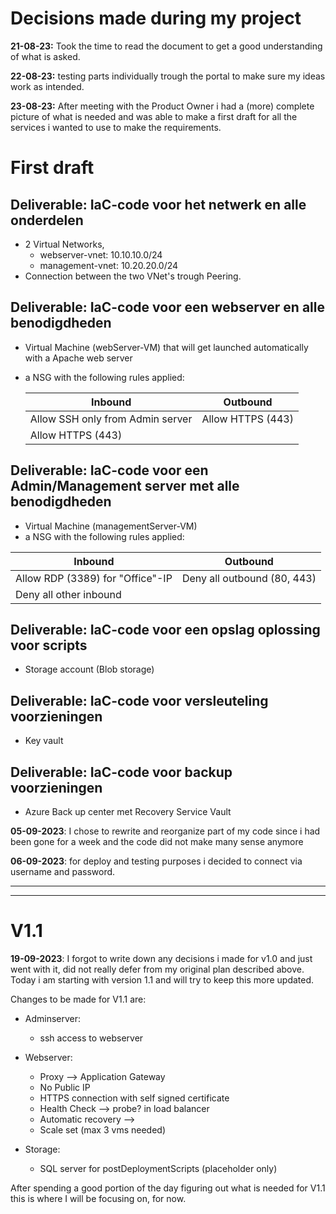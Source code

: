 # Decisions made during my project

**21-08-23:** Took the time to read the document to get a good understanding of what is asked.

**22-08-23:** testing parts individually trough the portal to make sure my ideas work as intended.

**23-08-23:** After meeting with the Product Owner i had a (more) complete picture of what is needed and was able to make a first draft for all the services i wanted to use to make the requirements.

# First draft

## Deliverable: IaC-code voor het netwerk en alle onderdelen

- 2 Virtual Networks, 
	- webserver-vnet: 10.10.10.0/24
   	- management-vnet: 10.20.20.0/24
- Connection between the two VNet's trough Peering.

## Deliverable: IaC-code voor een webserver en alle benodigdheden

- Virtual Machine (webServer-VM) that will get launched automatically with a Apache web server
- a NSG with the following rules applied:
	
    | Inbound | Outbound |
    |---| ---| 
    | Allow SSH only from Admin server | Allow HTTPS (443)
    | Allow HTTPS (443) |

## Deliverable: IaC-code voor een Admin/Management server met alle benodigdheden

- Virtual Machine (managementServer-VM)
- a NSG with the following rules applied:

| Inbound | Outbound |
|---| ---| 
| Allow RDP (3389) for "Office"-IP | Deny all outbound (80, 443)
| Deny all other inbound | 

## Deliverable: IaC-code voor een opslag oplossing voor scripts

- Storage account (Blob storage)

## Deliverable: IaC-code voor versleuteling voorzieningen

- Key vault


## Deliverable: IaC-code voor backup voorzieningen

- Azure Back up center met Recovery Service Vault

**05-09-2023**: I chose to rewrite and reorganize part of my code since i had been gone for a week and the code did not make many sense anymore

**06-09-2023**: for deploy and testing purposes i decided to connect via username and password.

---
---
# V1.1


**19-09-2023**: I forgot to write down any decisions i made for v1.0 and just went with it, did not really defer from my original plan described above. Today i am starting with version 1.1 and will try to keep this more updated.

Changes to be made for V1.1 are:

- Adminserver: 
    - ssh access to webserver

- Webserver:
    - Proxy --> Application Gateway
    - No Public IP
    - HTTPS connection with self signed certificate
    - Health Check --> probe? in load balancer
    - Automatic recovery -->
    - Scale set (max 3 vms needed)

- Storage:
    - SQL server for postDeploymentScripts (placeholder only)

After spending a good portion of the day figuring out what is needed for V1.1 this is where I will be focusing on, for now.
